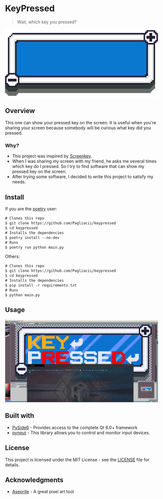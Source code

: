 # KeyPressed

> Wait, which key you pressed?

<p align="center">
    <img src="./assets/imgs/banner.gif" alt="KeyPressed banner">
</p>

## Overview

This one can show your pressed key on the screen. It is useful when you're sharing your screen because somebody will be curious what key did you pressed.

### Why?

- This project was inspired by [Screenkey](https://www.thregr.org/~wavexx/software/screenkey/).
- When I was sharing my screen with my friend, he asks me several times which key do I pressed. So I try to find software that can show my pressed key on the screen.
- After trying some software, I decided to write this project to satisfy my needs.

## Install

If you are the [poetry](https://python-poetry.org/) user:

```shell
# Clones this repo
$ git clone https://github.com/Pagliacii/keypressed
$ cd keypressed
# Installs the dependencies
$ poetry install --no-dev
# Runs
$ poetry run python main.py
```

Others:

```shell
# Clones this repo
$ git clone https://github.com/Pagliacii/keypressed
$ cd keypressed
# Installs the dependencies
$ pip install -r requirements.txt
# Runs
$ python main.py
```

## Usage

![Screencast](assets/imgs/screencast.gif)

## Built with

- [PySide6](https://pypi.org/project/PySide6/) - Provides access to the complete Qt 6.0+ framework
- [pynput](https://pypi.org/project/pynput/) - This library allows you to control and monitor input devices.

## License

This project is licensed under the MIT License - see the [LICENSE](LICENSE) file for details.

## Acknowledgments

- [Aseprite](https://github.com/aseprite/aseprite) - A great pixel art tool
